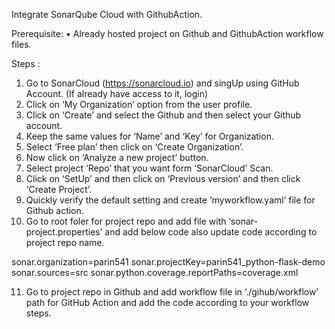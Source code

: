 Integrate SonarQube Cloud with GithubAction.

Prerequisite:
•	Already hosted project on Github and GithubAction workflow files.


Steps :
1.	Go to SonarCloud (https://sonarcloud.io) and singUp using GitHub Account. (If already have access to it, login)
2.	Click on ‘My Organization’ option from the user profile.
3.	Click on ‘Create’ and select the Github and then select your Github account.
4.	Keep the same values for ‘Name’ and ‘Key’ for Organization.
5.	Select ‘Free plan’ then click on ‘Create Organization’.
6.	Now click on ‘Analyze a new project’ button.
7.	Select project ‘Repo’ that you want form ‘SonarCloud’ Scan.
8.	Click on ‘SetUp’ and then click on ‘Previous version’ and then click ‘Create Project’.
9.	Quickly verify the default setting and create ‘myworkflow.yaml’ file for Github action.
10.	Go to root foler for project repo and add file with ‘sonar-project.properties’ and add below code also update code according to project repo name.

  sonar.organization=parin541
  sonar.projectKey=parin541_python-flask-demo
  sonar.sources=src
  sonar.python.coverage.reportPaths=coverage.xml

11.	Go to project repo in Github and add workflow file in ‘./gihub/workflow’ path for GitHub Action and add the code according to your workflow steps.
